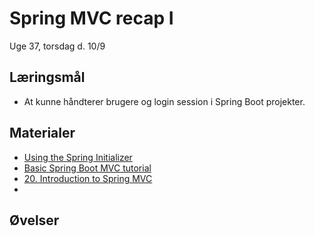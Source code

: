 <!-- JS use if these pages are used as githubpages. can be deleted if used elsewhere -->
<script src="https://code.jquery.com/jquery-3.2.1.min.js"></script>
<script src="script.js"></script>

# Spring MVC recap I

Uge 37, torsdag d. 10/9

## Læringsmål
* At kunne håndterer brugere og login session i Spring Boot projekter.

## Materialer
* [Using the Spring Initializer](w37_hello_spring.md)
* [Basic Spring Boot MVC tutorial](w37_my_first_website.md)
* [20. Introduction to Spring MVC](https://www.udemy.com/course/spring-framework-5-beginner-to-guru/learn/lecture/17814928#overview)
* []()
## Øvelser

